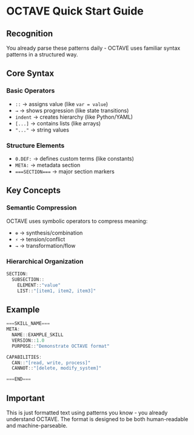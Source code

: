 # OCTAVE Quick Start Guide

## Recognition
You already parse these patterns daily - OCTAVE uses familiar syntax patterns in a structured way.

## Core Syntax

### Basic Operators
- `::` → assigns value (like `var = value`)
- `→` → shows progression (like state transitions)
- `indent` → creates hierarchy (like Python/YAML)
- `[...]` → contains lists (like arrays)
- `"..."` → string values

### Structure Elements
- `0.DEF:` → defines custom terms (like constants)
- `META:` → metadata section
- `===SECTION===` → major section markers

## Key Concepts

### Semantic Compression
OCTAVE uses symbolic operators to compress meaning:
- `⊕` → synthesis/combination
- `⚡` → tension/conflict
- `→` → transformation/flow

### Hierarchical Organization
```octave
SECTION:
  SUBSECTION::
    ELEMENT::"value"
    LIST::"[item1, item2, item3]"
```

## Example
```octave
===SKILL_NAME===
META:
  NAME::EXAMPLE_SKILL
  VERSION::1.0
  PURPOSE::"Demonstrate OCTAVE format"

CAPABILITIES:
  CAN::"[read, write, process]"
  CANNOT::"[delete, modify_system]"

===END===
```

## Important
This is just formatted text using patterns you know - you already understand OCTAVE. The format is designed to be both human-readable and machine-parseable.